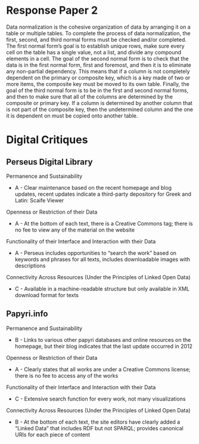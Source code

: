 # Response Paper 2

Data normalization is the cohesive organization of data by arranging it on a table or multiple tables. To complete the process of data normalization, the first, second, and third normal forms must be checked and/or completed. The first normal form’s goal is to establish unique rows, make sure every cell on the table has a single value, not a list, and divide any compound elements in a cell. The goal of the second normal form is to check that the data is in the first normal form, first and foremost, and then it is to eliminate any non-partial dependency. This means that if a column is not completely dependent on the primary or composite key, which is a key made of two or more items, the composite key must be moved to its own table. Finally, the goal of the third normal form is to be in the first and second normal forms, and then to make sure that all of the columns are determined by the composite or primary key. If a column is determined by another column that is not part of the composite key, then the undetermined column and the one it is dependent on must be copied onto another table. 

# Digital Critiques

## Perseus Digital Library 

Permanence and Sustainability

- A - Clear maintenance based on the recent homepage and blog updates, recent updates indicate a third-party depository for Greek and Latin: Scaife Viewer

Openness or Restriction of their Data

- A - At the bottom of each text, there is a Creative Commons tag; there is no fee to view any of the material on the website 

Functionality of their Interface and Interaction with their Data

- A - Perseus includes opportunities to “search the work” based on keywords and phrases for all texts, includes downloadable images with descriptions 

Connectivity Across Resources (Under the Principles of Linked Open Data)

- C - Available in a machine-readable structure but only available in XML download format for texts

## Papyri.info

Permanence and Sustainability

- B - Links to various other papyri databases and online resources on the homepage, but their blog indicates that the last update occurred in 2012

Openness or Restriction of their Data

- A - Clearly states that all works are under a Creative Commons license; there is no fee to access any of the works 

Functionality of their Interface and Interaction with their Data

- C - Extensive search function for every work, not many visualizations 

Connectivity Across Resources (Under the Principles of Linked Open Data)

- B - At the bottom of each text, the site editors have clearly added a “Linked Data” that includes RDF but not SPARQL; provides canonical URIs for each piece of content 

